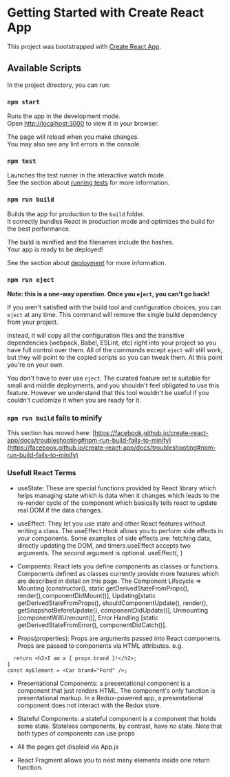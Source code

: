# Getting Started with Create React App

This project was bootstrapped with [Create React App](https://github.com/facebook/create-react-app).

## Available Scripts

In the project directory, you can run:

### `npm start`

Runs the app in the development mode.\
Open [http://localhost:3000](http://localhost:3000) to view it in your browser.

The page will reload when you make changes.\
You may also see any lint errors in the console.

### `npm test`

Launches the test runner in the interactive watch mode.\
See the section about [running tests](https://facebook.github.io/create-react-app/docs/running-tests) for more information.

### `npm run build`

Builds the app for production to the `build` folder.\
It correctly bundles React in production mode and optimizes the build for the best performance.

The build is minified and the filenames include the hashes.\
Your app is ready to be deployed!

See the section about [deployment](https://facebook.github.io/create-react-app/docs/deployment) for more information.

### `npm run eject`

**Note: this is a one-way operation. Once you `eject`, you can't go back!**

If you aren't satisfied with the build tool and configuration choices, you can `eject` at any time. This command will remove the single build dependency from your project.

Instead, it will copy all the configuration files and the transitive dependencies (webpack, Babel, ESLint, etc) right into your project so you have full control over them. All of the commands except `eject` will still work, but they will point to the copied scripts so you can tweak them. At this point you're on your own.

You don't have to ever use `eject`. The curated feature set is suitable for small and middle deployments, and you shouldn't feel obligated to use this feature. However we understand that this tool wouldn't be useful if you couldn't customize it when you are ready for it.


### `npm run build` fails to minify

This section has moved here: [https://facebook.github.io/create-react-app/docs/troubleshooting#npm-run-build-fails-to-minify](https://facebook.github.io/create-react-app/docs/troubleshooting#npm-run-build-fails-to-minify)

### Usefull React Terms

- useState: These are special functions provided by React library which helps managing state which is data when it changes which leads to the re-render cycle of the component which basically tells react to update real DOM if the data changes.

- useEffect: They let you use state and other React features without writing a class. The useEffect Hook allows you to perform side effects in your components. Some examples of side effects are: fetching data, directly updating the DOM, and timers.useEffect accepts two arguments. The second argument is optional. useEffect(<function>, <dependency>)

- Compoents: React lets you define components as classes or functions. Components defined as classes currently provide more features which are described in detail on this page. The Component Lifecycle => Mounting [constructor(), static getDerivedStateFromProps(), render(),componentDidMount()], Updating[static getDerivedStateFromProps(), shouldComponentUpdate(), render(), getSnapshotBeforeUpdate(), componentDidUpdate()], Unmounting [componentWillUnmount()], Error Handling [static getDerivedStateFromError(), componentDidCatch()].

- Props(properties): Props are arguments passed into React components. Props are passed to components via HTML attributes. e.g.
```function Car(props) {
  return <h2>I am a { props.brand }!</h2>;
}
const myElement = <Car brand="Ford" />;
```

- Presentational Components: a presentational component is a component that just renders HTML. The component's only function is presentational markup. In a Redux-powered app, a presentational component does not interact with the Redux store.

- Stateful Components:  a stateful component is a component that holds some state. Stateless components, by contrast, have no state. Note that both types of components can use props

- All the pages get displaid via App.js

- React Fragment allows you to nest many elements inside one return function.